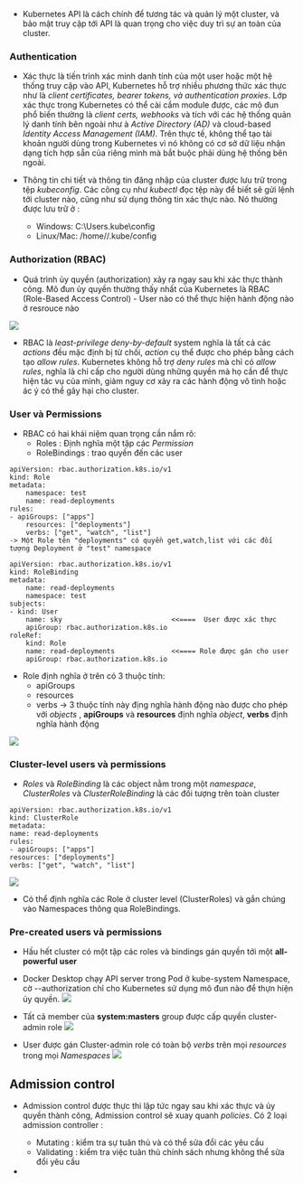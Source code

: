 
- Kubernetes API là cách chính để tương tác và quản lý một cluster, và bảo mật truy cập tới API là quan trọng cho việc duy trì sự an toàn của cluster.
### Authentication

- Xác thực là tiến trình xác minh danh tính của một user hoặc một hệ thống truy cập vào API, Kubernetes hỗ trợ nhiều phương thức xác thực như là *client certificates, bearer tokens, và authentication proxies*. Lớp  xác thực trong Kubernetes có thể cài cắm module được, các mô đun phổ biến thường là *client certs, webhooks* và tích với các hệ thống quản lý danh tính bên ngoài như à *Active Directory (AD)* và cloud-based *Identity Access Management (IAM)*. Trên thực tế, không thể tạo tài khoản người dùng trong Kubernetes vì nó không có cơ sở dữ liệu nhận dạng tích hợp sẵn của riêng mình mà bắt buộc phải dùng hệ thống bên ngoài.

- Thông tin chi tiết và thông tin đăng nhập của cluster được lưu trữ trong tệp *kubeconfig*. Các công cụ như *kubectl* đọc tệp này để biết sẽ gửi lệnh tới cluster nào, cũng như sử dụng thông tin xác thực nào. Nó thường được lưu trữ ở : 
    - Windows: C:\Users<user>.kube\config
    - Linux/Mac: /home/<user>/.kube/config

### Authorization (RBAC)

- Quá trình ủy quyền (authorization) xảy ra ngay sau khi xác thực thành công. Mô đun ủy quyền thường thấy nhất của Kubernetes là RBAC (Role-Based Access Control)  - User nào có thể thực hiện hành động nào ở resrouce nào

![](https://i.imgur.com/gwY1cIU.png)

- RBAC là *least-privilege deny-by-default* system nghĩa là tất cả các *actions* đều mặc định bị từ chối, *action* cụ thể được cho phép bằng cách tạo *allow rules*. Kubernetes không hỗ trợ *deny rules* mà chỉ có *allow rules*, nghĩa là chỉ cấp cho người dùng những quyền mà họ cần để thực hiện tác vụ của mình, giảm nguy cơ xảy ra các hành động vô tình hoặc ác ý có thể gây hại cho cluster.
 
### User và Permissions
-  RBAC có hai khái niệm quan trọng cần nắm rõ: 
    - Roles : Định nghĩa một tập các *Permission*
    - RoleBindings : trao quyền đến các user

```
apiVersion: rbac.authorization.k8s.io/v1
kind: Role
metadata:
    namespace: test
    name: read-deployments
rules:
- apiGroups: ["apps"]
    resources: ["deployments"]
    verbs: ["get", "watch", "list"]
-> Một Role tên "deployments" có quyền get,watch,list với các đối tượng Deployment ở "test" namespace
```
```
apiVersion: rbac.authorization.k8s.io/v1
kind: RoleBinding
metadata:
    name: read-deployments
    namespace: test
subjects:
- kind: User
    name: sky                           <<====  User được xác thực
    apiGroup: rbac.authorization.k8s.io
roleRef:
    kind: Role
    name: read-deployments              <<==== Role được gán cho user
    apiGroup: rbac.authorization.k8s.io

```
-  Role định nghĩa ở trên có 3 thuộc tính: 
    - apiGroups
    - resources
    - verbs
-> 3 thuộc tính này địng nghĩa hành động nào được cho phép với *objects* , **apiGroups** và **resources** định nghĩa *object*, **verbs** định nghĩa hành động

![](https://i.imgur.com/10kpy81.png)

### Cluster-level users và permissions

- *Roles* và *RoleBinding* là các object nằm trong một *namespace*, *ClusterRoles* và *ClusterRoleBinding* là các đối tượng trên toàn cluster

```
apiVersion: rbac.authorization.k8s.io/v1
kind: ClusterRole
metadata:
name: read-deployments
rules:
- apiGroups: ["apps"]
resources: ["deployments"]
verbs: ["get", "watch", "list"]
```
![](https://i.imgur.com/b0GcLLD.png)

- Có thể định nghĩa các Role ở cluster level (ClusterRoles) và gắn chúng vào Namespaces thông qua RoleBindings. 

### Pre-created users và permissions

- Hầu hết cluster có một tập các roles và bindings gán quyền tới một **all-powerful user**
- Docker Desktop chạy API server trong Pod ở kube-system Namespace, cờ --authorization chỉ cho Kubernetes sử dụng mô đun nào để thựn hiện ủy quyền.
![](https://i.imgur.com/wt1D3Q6.png)
- Tất cả member của **system:masters** group được cấp quyền cluster-admin role 
![](https://i.imgur.com/nPuLvF9.png)

-  User được gán Cluster-admin role có toàn bộ *verbs* trên mọi *resources* trong mọi *Namespaces*
![](https://i.imgur.com/raavACp.png)

## Admission control

- Admission control được thực thi lập tức ngay sau khi xác thực và ủy quyền thành công, Admission control sẽ xuay quanh *policies*. Có 2 loại  admission controller : 
    - Mutating : kiểm tra sự tuân thủ và có thể sửa đổi các yêu cầu
    - Validating : kiểm tra việc tuân thủ chính sách nhưng không thể sửa đổi yêu cầu

-
